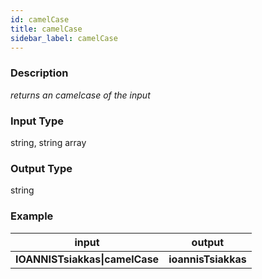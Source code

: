```yaml
---
id: camelCase
title: camelCase
sidebar_label: camelCase
---
```


### Description

_returns an camelcase of the input_

### Input Type

string, string array

### Output Type

string

### Example

|             input              |       output        |
| :----------------------------: | :-----------------: |
| __IOANNISTsiakkas\|camelCase__ | __ioannisTsiakkas__ |

